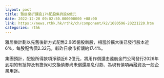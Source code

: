 ```yaml
---
layout: post
title: 雅居樂折讓逾17%配股集資逾6億元
date: 2022-12-20 09:02:50.000000000 +08:00
link: https://news.rthk.hk/rthk/ch/component/k2/1680596-20221220.htm
categories: rthk
---
```


雅居樂計劃以先舊後新方式配售2.685億股新股，相當於擴大後已發行股本近6%，每股配售價2.32元，較昨日收市折讓約17.4%。

集團預計，配股所得款項淨額近6.2億元，將用作償還由遠航金門公司發行2026年到期的有抵押及有擔保可交換債券尚未償還票息付款、為現有債項再融資及一般企業用途。

